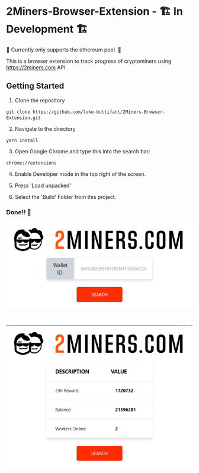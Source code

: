 # 2Miners-Browser-Extension - :building_construction: In Development :building_construction:
:stop_sign: Currently only supports the ethereum pool. :stop_sign:

This is a browser extension to track progress of cryptominers using https://2miners.com API

## Getting Started

1. Clone the repository

```
git clone https://github.com/luke-buttifant/2Miners-Browser-Extension.git
```

2. Navigate to the directory

```
yarn install
```

3. Open Google Chrome and type this into the search bar:

```
chrome://extensions
```

4. Enable Developer mode in the top right of the screen.

5. Press 'Load unpacked'

6. Select the 'Build' Folder from this project. 

### Done!! :partying_face: 

<p align="center" >
  <img src="./src/images/thumbnail.png" align="center"/>
</p>
<br>
<p align="center">
  <img src="./src/images/thumbnail2.png" align="center" />
</p>
